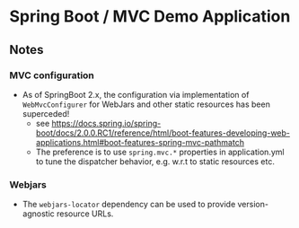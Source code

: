 # Spring Boot / MVC Demo Application

## Notes

### MVC configuration

* As of SpringBoot 2.x, the configuration via implementation of ``WebMvcConfigurer`` 
  for WebJars and other static resources has been superceded!
  * see <https://docs.spring.io/spring-boot/docs/2.0.0.RC1/reference/html/boot-features-developing-web-applications.html#boot-features-spring-mvc-pathmatch>
  * The preference is to use ``spring.mvc.*`` properties in application.yml to tune the dispatcher behavior, e.g. w.r.t
  to static resources etc.

### Webjars

* The ``webjars-locator`` dependency can be used to provide version-agnostic resource URLs. 